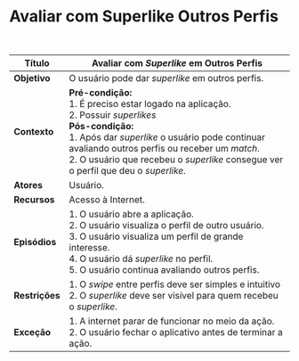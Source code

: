 # Avaliar com Superlike Outros Perfis

<br />

|Título|Avaliar com _Superlike_ em Outros Perfis|
|------|------------------------------------|
|**Objetivo**|O usuário pode dar _superlike_ em outros perfis.|
|**Contexto**|**Pré-condição:**<br />1. É preciso estar logado na aplicação.<br />2. Possuir _superlikes_ <br />**Pós-condição:**<br />1. Após dar _superlike_ o usuário pode continuar avaliando outros perfis ou receber um _match_.<br />2. O usuário que recebeu o _superlike_ consegue ver o perfil que deu o _superlike_.|
|**Atores**|Usuário.|
|**Recursos**|Acesso à Internet.|
|**Episódios**|1. O usuário abre a aplicação.<br />2. O usuário visualiza o perfil de outro usuário.<br />3. O usuário visualiza um perfil de grande interesse.<br />4. O usuário dá _superlike_ no perfil.<br />5. O usuário continua avaliando outros perfis.|
|**Restrições**|1. O _swipe_ entre perfis deve ser simples e intuitivo<br />2. O _superlike_ deve ser visível para quem recebeu o _superlike_.|
|**Exceção**|1. A internet parar de funcionar no meio da ação.<br />2. O usuário fechar o aplicativo antes de terminar a ação.|
